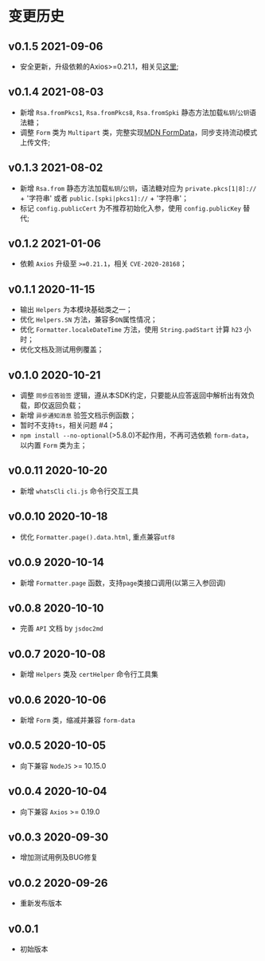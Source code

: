 # 变更历史

## v0.1.5 2021-09-06

- 安全更新，升级依赖的Axios>=0.21.1，相关见[这里](https://github.com/axios/axios/issues/3979);

## v0.1.4 2021-08-03

- 新增 `Rsa.fromPkcs1`, `Rsa.fromPkcs8`, `Rsa.fromSpki` 静态方法加载`私钥`/`公钥`语法糖；
- 调整 `Form` 类为 `Multipart` 类，完整实现[MDN FormData](https://developer.mozilla.org/zh-CN/docs/Web/API/FormData)，同步支持流动模式上传文件;

## v0.1.3 2021-08-02

- 新增 `Rsa.from` 静态方法加载`私钥`/`公钥`，语法糖对应为 `private.pkcs[1|8]://` + '字符串' 或者 `public.[spki|pkcs1]://` + '字符串'；
- 标记 `config.publicCert` 为不推荐初始化入参，使用 `config.publicKey` 替代;

## v0.1.2 2021-01-06

- 依赖 `Axios` 升级至 `>=0.21.1`，相关 `CVE-2020-28168`；

## v0.1.1 2020-11-15

- 输出 `Helpers` 为本模块基础类之一；
- 优化 `Helpers.SN` 方法，兼容多`DN`属性情况；
- 优化 `Formatter.localeDateTime` 方法，使用 `String.padStart` 计算 `h23` 小时；
- 优化文档及测试用例覆盖；

## v0.1.0 2020-10-21

- 调整 `同步应答验签` 逻辑，遵从本SDK约定，只要能从应答返回中解析出有效负载，即仅返回负载；
- 新增 `异步通知消息` 验签文档示例函数；
- 暂时不支持`ts`，相关问题 #4；
- `npm install --no-optional`(>5.8.0)不起作用，不再可选依赖 `form-data`，以内置 `Form` 类为主；

## v0.0.11 2020-10-20

- 新增 `whatsCli` `cli.js` 命令行交互工具

## v0.0.10 2020-10-18

- 优化 `Formatter.page().data.html`, 重点兼容`utf8`

## v0.0.9 2020-10-14

- 新增 `Formatter.page` 函数，支持`page`类接口调用(以第三入参回调)

## v0.0.8 2020-10-10

- 完善 `API` 文档 by `jsdoc2md`

## v0.0.7 2020-10-08

- 新增 `Helpers` 类及 `certHelper` 命令行工具集

## v0.0.6 2020-10-06

- 新增 `Form` 类，缩减并兼容 `form-data`

## v0.0.5 2020-10-05

- 向下兼容 `NodeJS` >= 10.15.0

## v0.0.4 2020-10-04

- 向下兼容 `Axios` >= 0.19.0

## v0.0.3 2020-09-30

- 增加测试用例及BUG修复

## v0.0.2 2020-09-26

- 重新发布版本

## v0.0.1

- 初始版本
